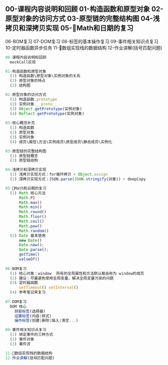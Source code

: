 <!-- 目录 -->
00-课程内容说明和回顾
01-构造函数和原型对象
02-原型对象的访问方式
03-原型链的完整结构图
04-浅拷贝和深拷贝实现
05-Math和日期的复习
--------------------
06-BOM复习
07-DOM复习
08-标签的基本操作复习
09-事件相关知识点复习
10-定时器函数异步任务
11-数组实现栈的数据结构
12-作业讲解(括号匹配问题)

<!-- 知识点 -->
```javascript
00-课程内容说明和回顾
  mockCall实现

01-构造函数和原型对象 
  (1) 构造函数\原型对象\实例对象的关系
  (2) 原型对象的特点
  (3) 结构图

02-原型对象的访问方式
  (1) 构造函数.prototype 
  (2) 实例对象.__proto__
  (3) Object.getPrototype(实例对象)
  (4) Reflect.getPrototype(实例对象)
  
03-核心概念补充
  (1) 构造函数
  (2) 原型对象
  (3) 实例对象
  (4) 成员\属性\方法\实例成员\原型成员\静态成员\实例化

03-原型链的完整结构图
  (1) 原型链概念
  (2) 原型链结构

04-浅拷贝和深拷贝实现
  (1) 浅拷贝实现方式：for循环拷贝 + Object.assign
  (2) 深拷贝实现方式：JSON.parse(JSON.stringify(对象)) + deepCopy

05-Math和日期的复习
  (1) Math 核心方法
      Math.PI
      Math.max() 
      Math.min()
      Math.round()
      Math.floor()
      Math.ceil()
      Math.pow()
      Math.random()
  (2) Date 基本使用
      new Date()
      Date.now(); 
      Date.parse(); 
      getTime()
      valueOf()
      
06-BOM复习
  (1) 核心对象：window  所有的全局属性和方法默认都会称为 window的成员
  (2) 建议：尽量避免使用全局变量，解决全局变量污染的问题
  (3) 定时器函数
      setTimeout() setInterval()
  (4) 参考笔记来复习
      
07-DOM复习
  DOM 核心
    获取标签(选择器)
    设置标签(内容|样式)
    操作标签(创建|删除|插入|清空...)

09-事件相关知识点复习
  (1) 绑定事件的三种方式
  (2) 事件对象
  (3) 事件流

11-数组实现栈的数据结构
12-作业讲解(括号匹配问题)
```
